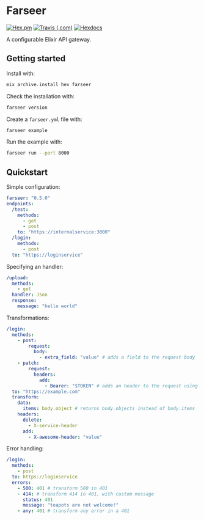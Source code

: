 # Farseer

[![Hex.pm](https://img.shields.io/hexpm/v/farseer.svg?style=for-the-badge)](https://hex.pm/packages/farseer)
[![Travis (.com)](https://img.shields.io/travis/com/strangemachines/farseer.svg?style=for-the-badge)](https://travis-ci.com/strangemachines/farseer)
[![Hexdocs](https://img.shields.io/badge/docs-hexdocs-blueviolet.svg?style=for-the-badge)](https://hexdocs.pm/farseer)

A configurable Elixir API gateway.

## Getting started

Install with:

```sh
mix archive.install hex farseer
```

Check the installation with:

```sh
farseer version
```

Create a `farseer.yml` file with:

```sh
farseer example
```

Run the example with:

```sh
farseer run --port 8000
```

## Quickstart

Simple configuration:

```yaml
farseer: "0.5.0"
endpoints:
  /test:
    methods:
      - get
      - post
    to: "https://internalservice:3000"
  /login:
    methods:
      - post
  to: "https://loginservice"
```


Specifying an handler:


```yaml
/upload:
  methods:
    - get
  handler: Json
  response:
    message: "hello world"
```

Transformations:

```yaml
/login:
  methods:
    - post:
        request:
          body:
            - extra_field: "value" # adds a field to the request body
    - patch:
        request:
          headers:
            add:
              - Bearer: "$TOKEN" # adds an header to the request using an env var
  to: "https://example.com"
  transform:
    data:
      items: body.object # returns body.objects instead of body.items
    headers:
      delete:
        - X-service-header
      add:
        - X-awesome-header: "value"
```

Error handling:

```yaml
/login:
  methods:
    - post
  to: https://loginservice
  errors:
    - 500: 401 # transform 500 in 401
    - 414: # transform 414 in 401, with custom message
      status: 401
      message: "teapots are not welcome!"
    - any: 401 # transform any error in a 401
```
